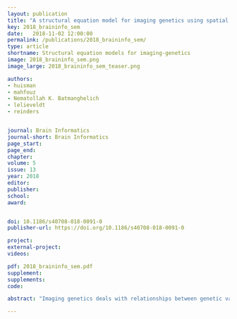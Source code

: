 ```yaml
---
layout: publication
title: "A structural equation model for imaging genetics using spatial transcriptomics"
key: 2018_braininfo_sem
date:   2018-11-02 12:00:00
permalink: /publications/2018_braininfo_sem/
type: article
shortname: Structural equation models for imaging-genetics
image: 2018_braininfo_sem.png
image_large: 2018_braininfo_sem_teaser.png

authors:
- huisman
- mahfouz
- Nematollah K. Batmanghelich
- lelieveldt
- reinders


journal: Brain Informatics
journal-short: Brain Informatics
page_start:
page_end:
chapter:
volume: 5
issue: 13
year: 2018
editor:
publisher:
school:
award:


doi: 10.1186/s40708-018-0091-0
publisher-url: https://doi.org/10.1186/s40708-018-0091-0

project:
external-project:
videos:

pdf: 2018_braininfo_sem.pdf
supplement:
supplements:
code:

abstract: "Imaging genetics deals with relationships between genetic variation and imaging variables, often in a disease context. The complex relationships between brain volumes and genetic variants have been explored with both dimension reduction methods and model-based approaches. However, these models usually do not make use of the extensive knowledge of the spatio-anatomical patterns of gene activity. We present a method for integrating genetic markers (single nucleotide polymorphisms) and imaging features, which is based on a causal model and, at the same time, uses the power of dimension reduction. We use structural equation models to find latent variables that explain brain volume changes in a disease context, and which are in turn affected by genetic variants. We make use of publicly available spatial transcriptome data from the Allen Human Brain Atlas to specify the model structure, which reduces noise and improves interpretability. The model is tested in a simulation setting and applied on a case study of the Alzheimer’s Disease Neuroimaging Initiative."

---
```

